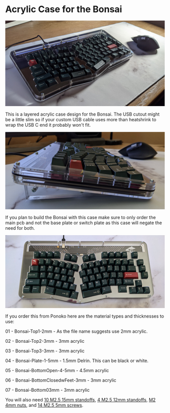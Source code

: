 # Acrylic Case for the Bonsai

![](./Pics/NiceBonsai.jpg)

This is a layered acrylic case design for the Bonsai.  The USB cutout might be a little slim so if your custom USB cable uses more than heatshrink to wrap the USB C end it probably won't fit.

![](./Pics/BonsaiSideProfile.jpg)

If you plan to build the Bonsai with this case make sure to only order the main pcb and not the base plate or switch plate as this case will negate the need for both.

![](./Pics/BonsaiTopView.jpg)

If you order this from Ponoko here are the material types and thicknesses to use:

01 - Bonsai-Top1-2mm - As the file name suggests use 2mm acrylic.

02 - Bonsai-Top2-3mm - 3mm acrylic

03 - Bonsai-Top3-3mm - 3mm acrylic

04 - Bonsai-Plate-1-5mm - 1.5mm Delrin.  This can be black or white.

05 - Bonsai-BottomOpen-4-5mm - 4.5mm acrylic

06 - Bonsai-BottomClosedwFeet-3mm - 3mm acrylic

07 - Bonsai-Bottom03mm - 3mm acrylic

You will also need [10 M2.5 15mm standoffs](https://www.harwin.com/products/R25-1001502/), [4 M2.5 12mm standoffs](https://www.harwin.com/products/R25-1001202/), [M2 4mm nuts](https://www.harwin.com/products/M80-2430000B/), and [14 M2.5 5mm screws](https://www.amazon.com/Machine-Plated-Phillips-M2-5-0-45-Threads/dp/B000NHVPPO/).
